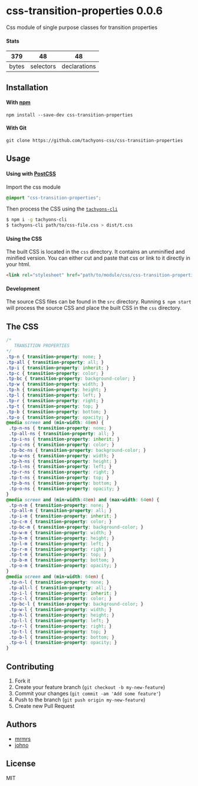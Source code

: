 # css-transition-properties 0.0.6

Css module of single purpose classes for transition properties

#### Stats

379 | 48 | 48
---|---|---
bytes | selectors | declarations

## Installation

#### With [npm](https://npmjs.com)

```
npm install --save-dev css-transition-properties
```

#### With Git

```
git clone https://github.com/tachyons-css/css-transition-properties
```

## Usage

#### Using with [PostCSS](https://github.com/postcss/postcss)

Import the css module

```css
@import "css-transition-properties";
```

Then process the CSS using the [`tachyons-cli`](https://github.com/tachyons-css/tachyons-cli)

```sh
$ npm i -g tachyons-cli
$ tachyons-cli path/to/css-file.css > dist/t.css
```

#### Using the CSS

The built CSS is located in the `css` directory. It contains an unminified and minified version.
You can either cut and paste that css or link to it directly in your html.

```html
<link rel="stylesheet" href="path/to/module/css/css-transition-properties">
```

#### Development

The source CSS files can be found in the `src` directory.
Running `$ npm start` will process the source CSS and place the built CSS in the `css` directory.

## The CSS

```css
/*
   TRANSITION PROPERTIES
*/
.tp-n { transition-property: none; }
.tp-all { transition-property: all; }
.tp-i { transition-property: inherit; }
.tp-c { transition-property: color; }
.tp-bc { transition-property: background-color; }
.tp-w { transition-property: width; }
.tp-h { transition-property: height; }
.tp-l { transition-property: left; }
.tp-r { transition-property: right; }
.tp-t { transition-property: top; }
.tp-b { transition-property: bottom; }
.tp-o { transition-property: opacity; }
@media screen and (min-width: 48em) {
 .tp-n-ns { transition-property: none; }
 .tp-all-ns { transition-property: all; }
 .tp-i-ns { transition-property: inherit; }
 .tp-c-ns { transition-property: color; }
 .tp-bc-ns { transition-property: background-color; }
 .tp-w-ns { transition-property: width; }
 .tp-h-ns { transition-property: height; }
 .tp-l-ns { transition-property: left; }
 .tp-r-ns { transition-property: right; }
 .tp-t-ns { transition-property: top; }
 .tp-b-ns { transition-property: bottom; }
 .tp-o-ns { transition-property: opacity; }
}
@media screen and (min-width:48em) and (max-width: 64em) {
 .tp-n-m { transition-property: none; }
 .tp-all-m { transition-property: all; }
 .tp-i-m { transition-property: inherit; }
 .tp-c-m { transition-property: color; }
 .tp-bc-m { transition-property: background-color; }
 .tp-w-m { transition-property: width; }
 .tp-h-m { transition-property: height; }
 .tp-l-m { transition-property: left; }
 .tp-r-m { transition-property: right; }
 .tp-t-m { transition-property: top; }
 .tp-b-m { transition-property: bottom; }
 .tp-o-m { transition-property: opacity; }
}
@media screen and (min-width: 64em) {
 .tp-n-l { transition-property: none; }
 .tp-all-l { transition-property: all; }
 .tp-i-l { transition-property: inherit; }
 .tp-c-l { transition-property: color; }
 .tp-bc-l { transition-property: background-color; }
 .tp-w-l { transition-property: width; }
 .tp-h-l { transition-property: height; }
 .tp-l-l { transition-property: left; }
 .tp-r-l { transition-property: right; }
 .tp-t-l { transition-property: top; }
 .tp-b-l { transition-property: bottom; }
 .tp-o-l { transition-property: opacity; }
}
```

## Contributing

1. Fork it
2. Create your feature branch (`git checkout -b my-new-feature`)
3. Commit your changes (`git commit -am 'Add some feature'`)
4. Push to the branch (`git push origin my-new-feature`)
5. Create new Pull Request

## Authors

* [mrmrs](http://mrmrs.io)
* [johno](http://johnotander.com)

## License

MIT

